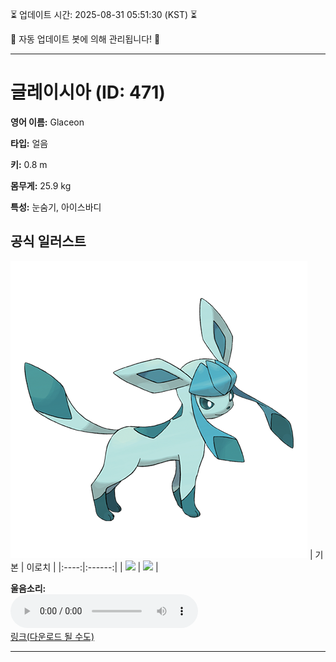 
⏳ 업데이트 시간: 2025-08-31 05:51:30 (KST) ⏳

🤖 자동 업데이트 봇에 의해 관리됩니다! 🤖

---

# 글레이시아 (ID: 471)
**영어 이름:** Glaceon

**타입:** 얼음

**키:** 0.8 m

**몸무게:** 25.9 kg

**특성:** 눈숨기, 아이스바디

## 공식 일러스트
![](https://raw.githubusercontent.com/PokeAPI/sprites/master/sprites/pokemon/other/official-artwork/471.png)
| 기본 | 이로치 |
|:----:|:------:|
| <img src="http://play.pokemonshowdown.com/sprites/ani/glaceon.gif" width="200"> | <img src="http://play.pokemonshowdown.com/sprites/ani-shiny/glaceon.gif" width="200"> |

**울음소리:**<br><audio controls src="https://raw.githubusercontent.com/PokeAPI/cries/main/cries/pokemon/latest/471.ogg"></audio><br> [링크(다운로드 될 수도)](https://raw.githubusercontent.com/PokeAPI/cries/main/cries/pokemon/latest/471.ogg)


---
